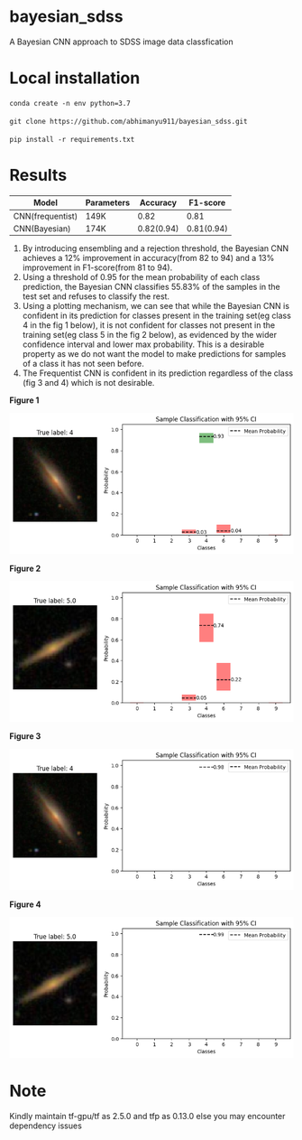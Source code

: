 # bayesian_sdss


A Bayesian CNN approach to SDSS image data classfication


# Local installation


```
conda create -n env python=3.7

git clone https://github.com/abhimanyu911/bayesian_sdss.git

pip install -r requirements.txt
```


# Results 


| Model           | Parameters  | Accuracy    | F1-score    |
| --------------- | ----------- | ----------- | ----------- | 
| CNN(frequentist)| 149K        | 0.82        | 0.81        | 
| CNN(Bayesian)   | 174K        | 0.82(0.94)  | 0.81(0.94)  |


1. By introducing ensembling and a rejection threshold, the Bayesian CNN achieves a 12% improvement in accuracy(from 82 to 94) and a 13% improvement in F1-score(from 81 to 94). 
2. Using a threshold of 0.95 for the mean probability of each class prediction, the Bayesian CNN classifies 55.83% of the samples in the test set and refuses to classify the rest.
3. Using a plotting mechanism, we can see that while the Bayesian CNN is confident in its prediction for classes present in the training set(eg class 4 in the fig 1 below), it is not confident for classes not present in the training set(eg class 5 in the fig 2 below), as evidenced by the wider confidence interval and lower max probability. This is a desirable property as we do not want the model to make predictions for samples of a class it has not seen before.
4. The Frequentist CNN is confident in its prediction regardless of the class (fig 3 and 4) which is not desirable.




**Figure 1**


![**Figure 1**](./fig1.png)


**Figure 2**


![**Figure 2**](./fig2.png)


**Figure 3**


![**Figure 3**](./fig3.png)


**Figure 4**


![**Figure 4**](./fig4.png)


# Note

Kindly maintain tf-gpu/tf as 2.5.0 and tfp as 0.13.0 else you may encounter dependency issues
